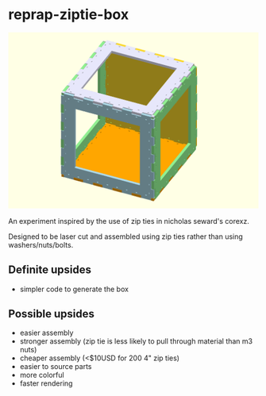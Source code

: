# reprap-ziptie-box

![rendered picture of ziptie box](preview.png)

An experiment inspired by the use of zip ties in nicholas seward's corexz.

Designed to be laser cut and assembled using zip ties rather than using washers/nuts/bolts.

## Definite upsides

  * simpler code to generate the box

## Possible upsides

  * easier assembly
  * stronger assembly (zip tie is less likely to pull through material than m3 nuts)
  * cheaper assembly (&lt;$10USD for 200 4" zip ties)
  * easier to source parts
  * more colorful
  * faster rendering

